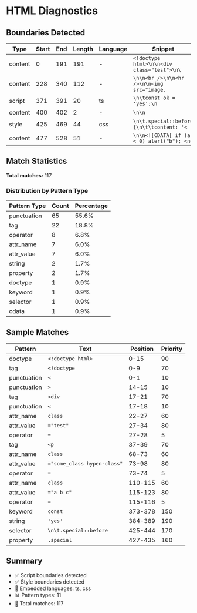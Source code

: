 # HTML Diagnostics

## Boundaries Detected

| Type    | Start | End | Length | Language | Snippet                                    |
| ------- | ----- | --- | ------ | -------- | ------------------------------------------ |
| content | 0     | 191 | 191    | -        | `<!doctype html>\n\n<div class="test">\n\` |
| content | 228   | 340 | 112    | -        | `\n\n<br />\n\n<hr />\n\n<img src="image.` |
| script  | 371   | 391 | 20     | ts       | `\n\tconst ok = 'yes';\n`                  |
| content | 400   | 402 | 2      | -        | `\n\n`                                     |
| style   | 425   | 469 | 44     | css      | `\n\t.special::before {\n\t\tcontent: '< ` |
| content | 477   | 528 | 51     | -        | `\n\n<![CDATA[ if (a < 0) alert("b"); <no` |

## Match Statistics

**Total matches:** 117

### Distribution by Pattern Type

| Pattern Type | Count | Percentage |
| ------------ | ----- | ---------- |
| punctuation  | 65    | 55.6%      |
| tag          | 22    | 18.8%      |
| operator     | 8     | 6.8%       |
| attr_name    | 7     | 6.0%       |
| attr_value   | 7     | 6.0%       |
| string       | 2     | 1.7%       |
| property     | 2     | 1.7%       |
| doctype      | 1     | 0.9%       |
| keyword      | 1     | 0.9%       |
| selector     | 1     | 0.9%       |
| cdata        | 1     | 0.9%       |

## Sample Matches

| Pattern     | Text                        | Position | Priority |
| ----------- | --------------------------- | -------- | -------- |
| doctype     | `<!doctype html>`           | 0-15     | 90       |
| tag         | `<!doctype`                 | 0-9      | 70       |
| punctuation | `<`                         | 0-1      | 10       |
| punctuation | `>`                         | 14-15    | 10       |
| tag         | `<div`                      | 17-21    | 70       |
| punctuation | `<`                         | 17-18    | 10       |
| attr_name   | `class`                     | 22-27    | 60       |
| attr_value  | `="test"`                   | 27-34    | 80       |
| operator    | `=`                         | 27-28    | 5        |
| tag         | `<p`                        | 37-39    | 70       |
| attr_name   | `class`                     | 68-73    | 60       |
| attr_value  | `="some_class hypen-class"` | 73-98    | 80       |
| operator    | `=`                         | 73-74    | 5        |
| attr_name   | `class`                     | 110-115  | 60       |
| attr_value  | `="a b c"`                  | 115-123  | 80       |
| operator    | `=`                         | 115-116  | 5        |
| keyword     | `const`                     | 373-378  | 150      |
| string      | `'yes'`                     | 384-389  | 190      |
| selector    | `\n\t.special::before `     | 425-444  | 170      |
| property    | `.special`                  | 427-435  | 160      |

## Summary

- ✅ Script boundaries detected
- ✅ Style boundaries detected
- 🔧 Embedded languages: ts, css
- 📊 Pattern types: 11
- 🎯 Total matches: 117

